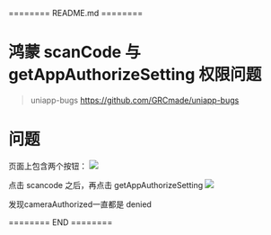 ======== README.md ========

# 鸿蒙 scanCode 与 getAppAuthorizeSetting 权限问题
> uniapp-bugs https://github.com/GRCmade/uniapp-bugs

# 问题

页面上包含两个按钮：
![](https://yuhepicgo.oss-cn-beijing.aliyuncs.com/undefined20250218144841852.png)

点击 scancode 之后，再点击 getAppAuthorizeSetting
![](https://yuhepicgo.oss-cn-beijing.aliyuncs.com/undefined20250218144924500.png)

发现cameraAuthorized一直都是 denied

======== END ========